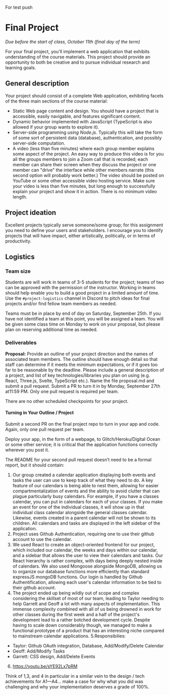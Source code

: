 For test push
# Final Project
*Due before the start of class, October 11th (final day of the term)*

For your final project, you'll implement a web application that exhibits understanding of the course materials. 
This project should provide an opportunity to both be creative and to pursue individual research and learning goals.

## General description
Your project should consist of a complete Web application, exhibiting facets of the three main sections of the course material:

- Static Web page content and design. You should have a project that is accessible, easily navigable, and features significant content.
- Dynamic behavior implemented with JavaScript (TypeScript is also allowed if your group wants to explore it).
- Server-side programming *using Node.js*. Typically this will take the form of some sort of persistent data (database), authentication, and possibly server-side computation. 
- A video (less than five minutes) where each group member explains some aspect of the project. An easy way to produce this video is for you all the groups members to join a Zoom call that is recorded; each member can share their screen when they discuss the project or one member can "drive" the interface while other members narrate (this second option will probably work better.) The video should be posted on YouTube or some other accessible video hosting service. Make sure your video is less than five minutes, but long enough to successfully  explain your project and show it in action. There is no minimum video length.

## Project ideation
Excellent projects typically serve someone/some group; for this assignment you need to define your users and stakeholders. I encourage you to identify projects that will have impact, either artistically, politically, or in terms of productivity. 

## Logistics
### Team size
Students are will work in teams of 3-5 students for the project; teams of two can be approved with the permission of the instructor. Working in teams should help enable you to build a good project in a limited amount of time.  Use the `#project-logistics` channel in Discord to pitch ideas for final projects and/or find fellow team members as needed.

Teams must be in place by end of day on Saturday, September 25th. If you have not identified a team at this point, you will be assigned a team. You will be given some class time on Monday to work on your proposal, but please plan on reserving additional time as needed.

### Deliverables

__Proposal:__ 
Provide an outline of your project direction and the names of associated team members. 
The outline should have enough detail so that staff can determine if it meets the minimum expectations, or if it goes too far to be reasonable by the deadline. Please include a general description of a project, and list of key technologies/libraries you plan on using (e.g. React, Three.js, Svelte, TypeScript etc.). Name the file proposal.md and submit a pull request.
Submit a PR to turn it in by Monday, September 27th at11:59 PM. Only one pull request is required per team.

There are no other scheduled checkpoints for your project. 

#### Turning in Your Outline / Project
Submit a second PR on the final project repo to turn in your app and code. Again, only one pull request per team.

Deploy your app, in the form of a webpage, to Glitch/Heroku/Digital Ocean or some other service; it is critical that the application functions correctly wherever you post it.

The README for your second pull request doesn’t need to be a formal report, but it should contain:

1. Our group created a calendar application displaying both events and tasks the user can use to keep track of what they need to do. A key feature of our calendars is being able to nest them, allowing for easier compartmentalization of events and the ability to avoid clutter that can plague particularly busy calendars. For example, if you have a classes calendar, you can put in calendars for each of your classes. If you make an event for one of the individual classes, it will show up in that individual class calendar alongside the general classes calendar. Likewise, events created in a parent calendar will not be shown to its children. All calendars and tasks are displayed in the left sidebar of the application.
2. Project uses Github Authentication, requiring one to use their github account to use the calendar.
3. We used React to create an object-oriented frontend for our project, which included our calendar, the weeks and days within our calendar, and a sidebar that allows the user to view their calendars and tasks. Our React hierarchy is rather complex, with days being deeply nested inside of calendars. We also used Mongoose alongside MongoDB, allowing us to organize our database functions more efficiently than standard expressJS mongoDB functions. Our login is handled by Github Authentification, allowing each user's calendar information to be tied to their github account.
4. The project ended up being wildly out of scope and complex considering the skillset of most of our team, leading to Taylor needing to help Garrett and Geoff a lot with many aspects of implementation. This immense complexity combined with all of us being drowned in work for other classes during the first week and a half of the project's development lead to a rather botched development cycle. Despite having to scale down considerably though, we managed to make a functional prototype of a product that has an interesting niche compared to mainstream calendar applications.
5.Responsibilies:
- Taylor: Github OAuth integration, Database, Add/Modify/Delete Calendar
- Geoff:  Add/Modify Tasks
- Garrett: CSS design, Add/Delete Events
6. https://youtu.be/sYE92Lx7pRM

Think of 1,3, and 4 in particular in a similar vein to the design / tech achievements for A1—A4… make a case for why what you did was challenging and why your implementation deserves a grade of 100%.


